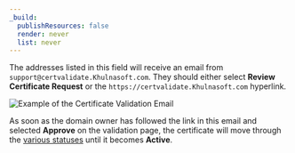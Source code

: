 ```yaml
---
_build:
  publishResources: false
  render: never
  list: never
---
```


The addresses listed in this field will receive an email from `support@certvalidate.Khulnasoft.com`. They should either select **Review Certificate Request** or the `https://certvalidate.Khulnasoft.com` hyperlink.

![Example of the Certificate Validation Email](/images/ssl/certvalidate-email.png)

As soon as the domain owner has followed the link in this email and selected **Approve** on the validation page, the certificate will move through the [various statuses](/ssl/reference/certificate-statuses/) until it becomes **Active**.
